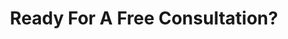---
title : "Ready For A Free Consultation?"
headless: true
bg_image : "/images/backgrounds/palm-trees-1920x1080.mp4"
button:
  enable : true
  label : "SAY HELLO!"
  link : "#contact"


# custom style
custom_class: "" 
custom_attributes: "" 
custom_css: ""
---